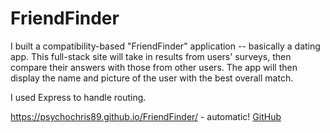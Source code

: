 # FriendFinder

I built a compatibility-based "FriendFinder" application -- basically a dating app. This full-stack site will take in results from users' surveys, then compare their answers with those from other users. The app will then display the name and picture of the user with the best overall match. 

I used Express to handle routing.

https://psychochris89.github.io/FriendFinder/ - automatic!
[GitHub](https://psychochris89.github.io/FriendFinder/)

